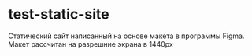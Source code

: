 # test-static-site

Статический сайт написанный на основе макета в программы Figma.
Макет рассчитан на разрешние экрана в 1440px
